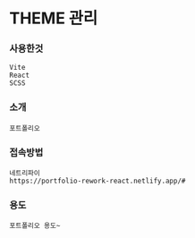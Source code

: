 # THEME 관리

### 사용한것

```
Vite
React
SCSS

```

### 소개

```
포트폴리오
```

### 접속방법

```
네트리파이
https://portfolio-rework-react.netlify.app/#
```

### 용도

```
포트폴리오 용도~
```
